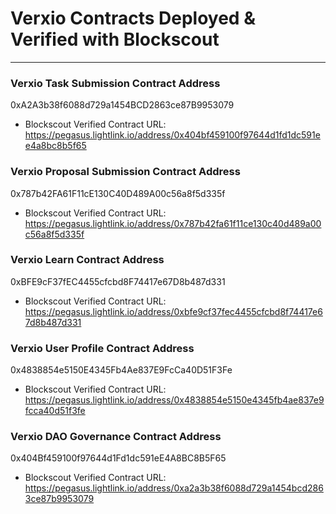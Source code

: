# Verxio Contracts Deployed & Verified with Blockscout
---
### Verxio Task Submission Contract Address
0xA2A3b38f6088d729a1454BCD2863ce87B9953079
- Blockscout Verified Contract URL: https://pegasus.lightlink.io/address/0x404bf459100f97644d1fd1dc591ee4a8bc8b5f65

### Verxio Proposal Submission Contract Address
0x787b42FA61F11cE130C40D489A00c56a8f5d335f
- Blockscout Verified Contract URL: https://pegasus.lightlink.io/address/0x787b42fa61f11ce130c40d489a00c56a8f5d335f

### Verxio Learn Contract Address
0xBFE9cF37fEC4455cfcbd8F74417e67D8b487d331
- Blockscout Verified Contract URL:  https://pegasus.lightlink.io/address/0xbfe9cf37fec4455cfcbd8f74417e67d8b487d331

### Verxio User Profile Contract Address
0x4838854e5150E4345Fb4Ae837E9FcCa40D51F3Fe
- Blockscout Verified Contract URL: https://pegasus.lightlink.io/address/0x4838854e5150e4345fb4ae837e9fcca40d51f3fe

### Verxio DAO Governance Contract Address
0x404Bf459100f97644d1Fd1dc591eE4A8BC8B5F65
- Blockscout Verified Contract URL: https://pegasus.lightlink.io/address/0xa2a3b38f6088d729a1454bcd2863ce87b9953079
